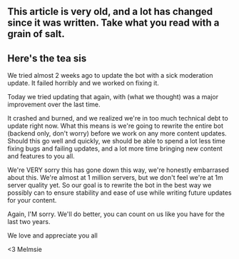 ## **This article is very old, and a lot has changed since it was written. Take what you read with a grain of salt.**

## Here's the tea sis

We tried almost 2 weeks ago to update the bot with a sick moderation update. It failed horribly and we worked on fixing it.

Today we tried updating that again, with (what we thought) was a major improvement over the last time.

It crashed and burned, and we realized we're in too much technical debt to update right now. What this means is we're going to rewrite the entire bot (backend only, don't worry) before we work on any more content updates. Should this go well and quickly, we should be able to spend a lot less time fixing bugs and failing updates, and a lot more time bringing new content and features to you all.

We're VERY sorry this has gone down this way, we're honestly embarrased about this. We're almost at 1 million servers, but we don't feel we're at 1m server quality yet. So our goal is to rewrite the bot in the best way we possibly can to ensure stability and ease of use while writing future updates for your content.

Again, I'M sorry. We'll do better, you can count on us like you have for the last two years.

We love and appreciate you all

<3 Melmsie